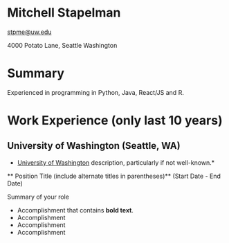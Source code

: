 # Mitchell Stapelman

stpme@uw.edu

4000 Potato Lane, Seattle Washington

# Summary

Experienced in programming in Python, Java, React/JS and R. 

# Work Experience (only last 10 years)

## University of Washington (Seattle, WA)

* [University of Washington][] description, particularly if not well-known.*

** Position Title (include alternate titles in parentheses)** (Start Date - End Date)

Summary of your role

- Accomplishment that contains **bold text**.
- Accomplishment
- Accomplishment
- Accomplishment




[University of Washington]: https://www.washington.edu/
